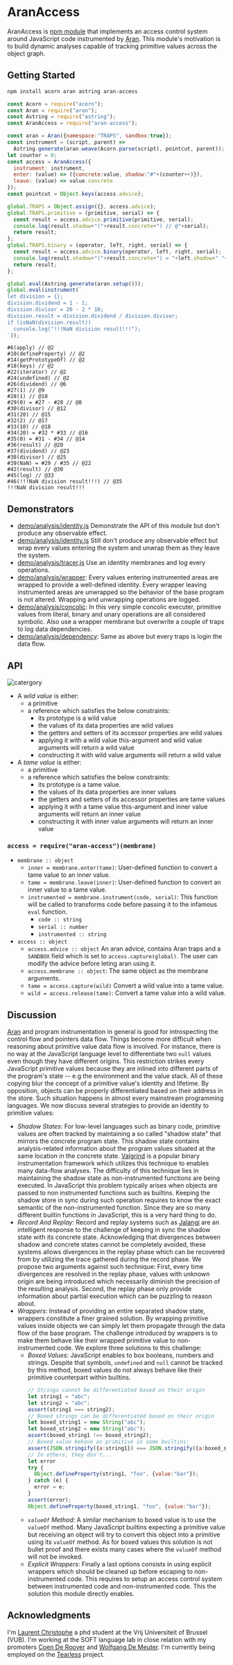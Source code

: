 # AranAccess

AranAccess is [npm module](https://www.npmjs.com/aran-access) that implements an access control system around JavaScript code instrumented by [Aran](https://github.com/lachrist/aran).
This module's motivation is to build dynamic analyses capable of tracking primitive values across the object graph.

## Getting Started

```sh
npm install acorn aran astring aran-access 
```

```js
const Acorn = require("acorn");
const Aran = require("aran");
const Astring = require("astring");
const AranAccess = require("aran-access");

const aran = Aran({namespace:"TRAPS", sandbox:true});
const instrument = (script, parent) =>
  Astring.generate(aran.weave(Acorn.parse(script), pointcut, parent));
let counter = 0;
const access = AranAccess({
  instrument: instrument,
  enter: (value) => ({concrete:value, shadow:"#"+(counter++)}),
  leave: (value) => value.concrete
});
const pointcut = Object.keys(access.advice);

global.TRAPS = Object.assign({}, access.advice);
global.TRAPS.primitive = (primitive, serial) => {
  const result = access.advice.primitive(primitive, serial);
  console.log(result.shadow+"("+result.concrete+") // @"+serial);
  return result;
};
global.TRAPS.binary = (operator, left, right, serial) => {
  const result = access.advice.binary(operator, left, right, serial);
  console.log(result.shadow+"("+result.concrete+") = "+left.shadow+" "+operator+" "+right.shadow+" // @"+serial);
  return result;
};

global.eval(Astring.generate(aran.setup()));
global.eval(instrument(`
let division = {};
division.dividend = 1 - 1;
division.divisor = 20 - 2 * 10;
division.result = division.dividend / division.divisor;
if (isNaN(division.result))
  console.log("!!!NaN division result!!!");
`));
```

```
#6(apply) // @2
#10(defineProperty) // @2
#14(getPrototypeOf) // @2
#18(keys) // @2
#22(iterator) // @2
#24(undefined) // @2
#26(dividend) // @6
#27(1) // @9
#28(1) // @10
#29(0) = #27 - #28 // @8
#30(divisor) // @12
#31(20) // @15
#32(2) // @17
#33(10) // @18
#34(20) = #32 * #33 // @16
#35(0) = #31 - #34 // @14
#36(result) // @20
#37(dividend) // @23
#38(divisor) // @25
#39(NaN) = #29 / #35 // @22
#42(result) // @30
#45(log) // @33
#46(!!!NaN division result!!!) // @35
!!!NaN division result!!!
```

## Demonstrators

* [demo/analysis/identity.js](https://cdn.rawgit.com/lachrist/aran-access/c4c99e88/demo/output/identity-delta.html)
  Demonstrate the API of this module but don't produce any observable effect.
* [demo/analysis/identity.js](https://cdn.rawgit.com/lachrist/aran-access/c4c99e88/demo/output/identity-wrapper-delta.html)
  Still don't produce any observable effect but wrap every values entering the system and unwrap them as they leave the system.
* [demo/analysis/tracer.js](https://cdn.rawgit.com/lachrist/aran-access/c4c99e88/demo/output/tracer-delta.html)
  Use an identity membranes and log every operations.
* [demo/analysis/wrapper](https://cdn.rawgit.com/lachrist/aran-access/c4c99e88/demo/output/wrapper-delta.html):
  Every values entering instrumented areas are wrapped to provide a well-defined identity.
  Every wrapper leaving instrumented areas are unwrapped so the behavior of the base program is not altered.
  Wrapping and unwrapping operations are logged.
* [demo/analysis/concolic](https://cdn.rawgit.com/lachrist/aran-access/c4c99e88/demo/output/concolic-delta.html):
  In this very simple concolic executer, primitive values from literal, binary and unary operations are all considered symbolic.
  Also use a wrapper membrane but overwrite a couple of traps to log data dependencies.
* [demo/analysis/dependency](https://cdn.rawgit.com/lachrist/aran-access/c4c99e88/demo/output/dependency-delta.html):
  Same as above but every traps is login the data flow.

## API

![catergory](img/category.png)

* A *wild value* is either:
  * a primitive
  * a reference which satisfies the below constraints:
    * its prototype is a wild value
    * the values of its data properties are wild values
    * the getters and setters of its accessor properties are wild values
    * applying it with a wild value this-argument and wild value arguments will return a wild value
    * constructing it with wild value arguments will return a wild value
* A *tame value* is either:
  * a primitive
  * a reference which satisfies the below constraints:
    * its prototype is a tame value.
    * the values of its data properties are inner values
    * the getters and setters of its accessor properties are tame values
    * applying it with a tame value this-argument and inner value arguments will return an inner value
    * constructing it with inner value arguments will return an inner value

### `access = require("aran-access")(membrane)`

* `membrane :: object`
  * `inner = membrane.enter(tame)`:
  User-defined function to convert a tame value to an inner value.
  * `tame = membrane.leave(inner)`:
  User-defined function to convert an inner value to a tame value.
  * `instrumented = membrane.instrument(code, serial)`:
  This function will be called to transforms code before passing it to the infamous `eval` function.
    * `code :: string`
    * `serial :: number`
    * `instrumented :: string`
* `access :: object`
  * `access.advice :: object`
  An aran advice, contains Aran traps and a `SANDBOX` field which is set to `access.capture(global)`.
  The user can modify the advice before leting aran using it.
  * `access.membrane :: object`:
  The same object as the membrane arguments.
  * `tame = access.capture(wild)`
  Convert a wild value into a tame value.
  * `wild = access.release(tame)`:
  Convert a tame value into a wild value.

## Discussion

[Aran](https://github.com/lachrist/aran) and program instrumentation in general is good for introspecting the control flow and pointers data flow.
Things become more difficult when reasoning about primitive value data flow is involved.
For instance, there is no way at the JavaScript language level to differentiate two `null` values even though they have different origins.
This restriction strikes every JavaScript primitive values because they are inlined into different parts of the program's state -- e.g the environment and the value stack.
All of these copying blur the concept of a primitive value's identity and lifetime.
By opposition, objects can be properly differentiated based on their address in the store.
Such situation happens in almost every mainstream programming languages.
We now discuss several strategies to provide an identity to primitive values:
* *Shadow States*:
  For low-level languages such as binary code, primitive values are often tracked by maintaining a so called "shadow state" that mirrors the concrete program state.
  This shadow state contains analysis-related information about the program values situated at the same location in the concrete state. 
  [Valgrind](http://valgrind.org/) is a popular binary instrumentation framework which utilizes this technique to enables many data-flow analyses.
  The difficulty of this technique lies in maintaining the shadow state as non-instrumented functions are being executed.
  In JavaScript this problem typically arises when objects are passed to non instrumented functions such as builtins.
  Keeping the shadow store in sync during such operation requires to know the exact semantic of the non-instrumented function. 
  Since they are so many different builtin functions in JavaScript, this is a very hard thing to do.
* *Record And Replay*:
  Record and replay systems such as [Jalangi](https://github.com/SRA-SiliconValley/jalangi) are an intelligent response to the challenge of keeping in sync the shadow state with its concrete state.
  Acknowledging that divergences between shadow and concrete states cannot be completely avoided, these systems allows divergences in the replay phase which can be recovered from by utilizing the trace gathered during the record phase.
  We propose two arguments against such technique:
  First, every time divergences are resolved in the replay phase, values with unknown origin are being introduced which necessarily diminish the precision of the resulting analysis.
  Second, the replay phase only provide information about partial execution which can be puzzling to reason about.
* *Wrappers*:
  Instead of providing an entire separated shadow state, wrappers constitute a finer grained solution.
  By wrapping primitive values inside objects we can simply let them propagate through the data flow of the base program.
  The challenge introduced by wrappers is to make them behave like their wrapped primitive value to non-instrumented code.
  We explore three solutions to this challenge:
  * *Boxed Values*:
    JavaScript enables to box booleans, numbers and strings.
    Despite that symbols, `undefined` and `null` cannot be tracked by this method, boxed values do not always behave like their primitive counterpart within builtins.    
    ```js
    // Strings cannot be differentiated based on their origin
    let string1 = "abc";
    let string2 = "abc";
    assert(string1 === string2);
    // Boxed strings can be differentiated based on their origin
    let boxed_string1 = new String("abc");
    let boxed_string2 = new String("abc");
    assert(boxed_string1 !== boxed_string2);
    // Boxed value behave as primitive in some builtins: 
    assert(JSON.stringify({a:string1}) === JSON.stringify({a:boxed_string1}));
    // In others, they don't...
    let error
    try {
      Object.defineProperty(string1, "foo", {value:"bar"});
    } catch (e) {
      error = e;
    }
    assert(error);
    Object.defineProperty(boxed_string1, "foo", {value:"bar"});
    ```
  * *`valueOf` Method*:
    A similar mechanism to boxed value is to use the `valueOf` method.
    Many JavaScript builtins expecting a primitive value but receiving an object will try to convert this object into a primitive using its `valueOf` method.
    As for boxed values this solution is not bullet proof and there exists many cases where the `valueOf` method will not be invoked.
  * *Explicit Wrappers*:
    Finally a last options consists in using explicit wrappers which should be cleaned up before escaping to non-instrumented code.
    This requires to setup an access control system between instrumented code and non-instrumented code.
    This the solution this module directly enables.

## Acknowledgments

I'm [Laurent Christophe](http://soft.vub.ac.be/soft/members/lachrist) a phd student at the Vrij Universiteit of Brussel (VUB).
I'm working at the SOFT language lab in close relation with my promoters [Coen De Roover](http://soft.vub.ac.be/soft/members/cderoove) and [Wolfgang De Meuter](http://soft.vub.ac.be/soft/members/wdmeuter).
I'm currently being employed on the [Tearless](http://soft.vub.ac.be/tearless/pages/index.html) project.

<!-- Improvements ideas:
Provide a much more fine grained membrane definition.
This membrane can easily express the actual membrane and is symetric.
I suspect I will be able to use a single foreign file instead of generating the dual.
```
membrane = {
  instrument: (script, serial) => ...,
  enter_primitive: (primitive) => ...,
  enter_native_wild: (native_wild) => ...,
  enter_native_tame: (native_tame) => ...,
  leave_wild: (inner) => ...,
  leave_tame: (inner) => ...,
};
```
 -->

<!-- 
1. **Debugging NaN appearances**
  In this first example, we want to provide an analysis which tracks the origin of `NaN` (not-a-number) values.
  The problem with `NaN` values is that they can easily propagate as the program is executed such that detecting the original cause of a `NaN` appearance is often tedious for large programs.
  Consider the program below which alerts "Your age is: NaN".
  ```js
  var year = Number(document.getElementById("bdate").avlue);
  // many lines with many unrelated NaNs appearances
  alert("Your age is: " + (2016 - year));
  ```
  Simply printing every appearance of `NaN` values runs under the risk of overwhelming the programmer with unrelated `NaN` appearances.
  We would like to know only of the `NaN` that caused the alert to display an buggy message.
  It is therefore crucial to differentiate `NaN` values which cannot be done at the JavaScript language level.

2. **Taint analysis**
  Taint analysis consists in marking -- or *tainting* -- values coming from predefined source of information and preventing them from flowing through predefined sinks of information.
  As tainted values are manipulated through the program, the taint should be properly propagated to dependent values. 
  ```js
  var password = document.getElementById("password"); // predefined source
  var secret = password.value; // tainted string
  var secrets = secret.split(""); // array of tainted characters
  sendToShadyThirdPartyServer(secrets); // predefined sink
  ```
  Lets suppose that the password was `"trustno1"`.
  N.B. strings are primitive values in JavaScript.
  After splitting this string to characters we cannot simply taint all string being `"t"`, `"r"`, `"u"`, `"s"`, `"t"`, "`n`", "`o`", `"1"`.
  This would lead to serious over-tainting and diminish the precision and usefulness of the analysis.
  As for the `Nan` debugger we crucially need to differentiate primitive values based on their origin and not only their value.

3. **Concolic Testing**
  Concolic testing aims at automatically exploring all the control-flow paths a program can take for validation purpose.
  It involves gathering mathematic formula on a program's inputs as it is being executed.
  Later, these formula can be given to a constraint solver to steer the program into a unexplored execution path.
  Consider the program below which has two different outcomes based on the birthdate of the user.
  A successful concolic tester should be able to generate an birthdate input that leads the program to the consequent branch and an other birthdate input that leads the program to the alternate branch.
  ```js
  var input = document.getElemenById("bdate").value;
  var bdate = input.value // new symbolic value [α]
  var age = bdate - 2016; // new constraint [β = α - 2016]
  var isminor = age > 17; // new constraint [γ = β > 17]
  if (isminor) {          // path condition [γ && γ = β > 17 && β = α - 2016]
    // do something
  } else {                // path condition [!γ && γ = β > 17 && β = α - 2016]
    // do something else
  }
  ```
  It should be clear that confusing two primitive values having different origin would easily lead to erroneous path constraint.
 -->